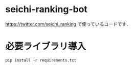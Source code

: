 # seichi-ranking-bot
https://twitter.com/seichi_ranking で使っているコードです．

# 必要ライブラリ導入
`pip install -r requirements.txt`


